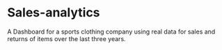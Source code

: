 # Sales-analytics
A Dashboard for a sports clothing company using real data for sales and returns of items over the last three years.
